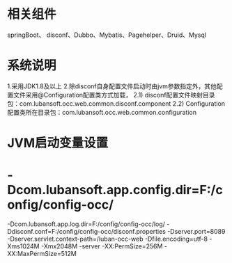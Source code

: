 # 相关组件
springBoot、 disconf、Dubbo、Mybatis、Pagehelper、Druid、Mysql

#  系统说明
1.采用JDK1.8及以上
2.除disconf自身配置文件启动时由jvm参数指定外，其他配置文件采用@Configuration配置类方式加载，
  2.1) disconf配置文件映射目录包：com.lubansoft.occ.web.common.disconf.component
  2.2) Configuration配置类所在目录包：com.lubansoft.occ.web.common.configuration

# JVM启动变量设置
# -Dcom.lubansoft.app.config.dir=F:/config/config-occ/ 
-Dcom.lubansoft.app.log.dir=F:/config/config-occ/log/ 
-Ddisconf.conf=F:/config/config-occ/disconf.properties 
-Dserver.port=8089 -Dserver.servlet.context-path=/luban-occ-web
-Dfile.encoding=utf-8 
-Xms1024M -Xmx2048M -server -XX:PermSize=256M -XX:MaxPermSize=512M
